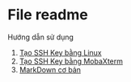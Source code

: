 # File readme 
Hướng dẫn sử dụng
1. [Tạo SSH Key bằng Linux](https://github.com/Tadjmen/Tuong-em/blob/master/SSH-Key-Linux.md)
2. [Tạo SSH Key bằng MobaXterm ](https://github.com/Tadjmen/Tuong-em/blob/master/SSH-Key-MobaXtem.md)
3. [MarkDown cơ bản](https://github.com/Tadjmen/Tuong-em/blob/master/MarkDown-coban.md)


